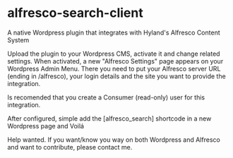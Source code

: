 # alfresco-search-client
A native Wordpress plugin that integrates with Hyland's Alfresco Content System

Upload the plugin to your Wordpress CMS, activate it and change related settings. 
When activated, a new "Alfresco Settings" page appears on your Wordpress Admin Menu.
There you need to put your Alfresco server URL (ending in /alfresco), your login details
and the site you want to provide the integration.

Is recomended that you create a Consumer (read-only) user for this integration.

After configured, simple add the [alfresco_search] shortcode in a new Wordpress page and Voilá


Help wanted. If you want/know you way on both Wordpress and Alfresco and want to contribute, 
please contact me.
